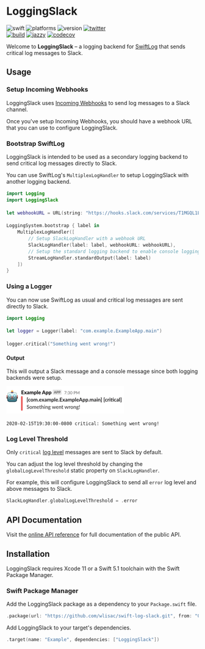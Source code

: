 # LoggingSlack

![swift](https://img.shields.io/badge/Swift-5.1-orange.svg)
![platforms](https://img.shields.io/badge/platforms-macOS%20%7C%20Linux%20%7C%20iOS%20%7C%20tvOS%20%7C%20watchOS-lightgrey.svg)
![version](https://img.shields.io/badge/version-0.1.0-blue.svg)
[![twitter](https://img.shields.io/badge/twitter-@wlisac-blue.svg)](https://twitter.com/wlisac)
<br>
[![build](https://travis-ci.com/wlisac/swift-log-slack.svg?branch=master)](https://travis-ci.com/wlisac/swift-log-slack)
[![jazzy](https://raw.githubusercontent.com/wlisac/swift-log-slack/gh-pages/badge.svg?sanitize=true)](https://wlisac.github.io/swift-log-slack/Structs/SlackLogHandler.html)
[![codecov](https://img.shields.io/codecov/c/github/wlisac/swift-log-slack)](https://codecov.io/gh/wlisac/swift-log-slack)

Welcome to **LoggingSlack** – a logging backend for [SwiftLog](https://github.com/apple/swift-log) that sends critical log messages to Slack.

## Usage

### Setup Incoming Webhooks

LoggingSlack uses [Incoming Webhooks](https://slack.com/apps/A0F7XDUAZ-incoming-webhooks) to send log messages to a Slack channel.

Once you've setup Incoming Webhooks, you should have a webhook URL that you can use to configure LoggingSlack.

### Bootstrap SwiftLog
LoggingSlack is intended to be used as a secondary logging backend to send critical log messages directly to Slack.

You can use SwiftLog's `MultiplexLogHandler` to setup LoggingSlack with another logging backend.

```swift
import Logging
import LoggingSlack

let webhookURL = URL(string: "https://hooks.slack.com/services/T1MGQL1L8/RM2LE5QLF/YH036NhldqitdR1lVd5NLS6z")!

LoggingSystem.bootstrap { label in
    MultiplexLogHandler([
        // Setup SlackLogHandler with a webhook URL 
        SlackLogHandler(label: label, webhookURL: webhookURL),
        // Setup the standard logging backend to enable console logging
        StreamLogHandler.standardOutput(label: label)
    ])
}
```

### Using a Logger

You can now use SwiftLog as usual and critical log messages are sent directly to Slack.

```swift
import Logging

let logger = Logger(label: "com.example.ExampleApp.main")

logger.critical("Something went wrong!")
```

#### Output

This will output a Slack message and a console message since both logging backends were setup.

<img src="Assets/message.png" width="308">

```plain
2020-02-15T19:30:00-0800 critical: Something went wrong!
```

### Log Level Threshold

Only `critical` [log level](https://github.com/apple/swift-log#log-levels) messages are sent to Slack by default.

You can adjust the log level threshold by changing the `globalLogLevelThreshold` static property on `SlackLogHandler`.

For example, this will configure LoggingSlack to send all `error` log level and above messages to Slack.

```swift
SlackLogHandler.globalLogLevelThreshold = .error
```

## API Documentation

Visit the [online API reference](https://wlisac.github.io/swift-log-slack/Structs/SlackLogHandler.html) for full documentation of the public API.

## Installation

LoggingSlack requires Xcode 11 or a Swift 5.1 toolchain with the Swift Package Manager. 

### Swift Package Manager

Add the LoggingSlack package as a dependency to your `Package.swift` file.

```swift
.package(url: "https://github.com/wlisac/swift-log-slack.git", from: "0.1.0")
```

Add LoggingSlack to your target's dependencies.

```swift
.target(name: "Example", dependencies: ["LoggingSlack"])
```
